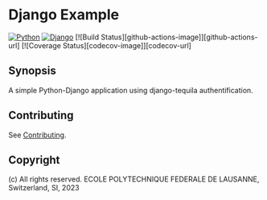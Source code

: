 Django Example
==============

[![Python](https://img.shields.io/badge/python-3.8.7-green)]()
[![Django](https://img.shields.io/badge/django-4.2.2-green)]()
[![Build Status][github-actions-image]][github-actions-url]
[![Coverage Status][codecov-image]][codecov-url]

Synopsis
--------

A simple Python-Django application using django-tequila authentification.

Contributing
-------------

See [Contributing](CONTRIBUTING.md).

Copyright
---------

(c) All rights reserved. ECOLE POLYTECHNIQUE FEDERALE DE LAUSANNE, Switzerland, SI, 2023
